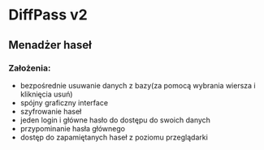 # DiffPass v2
## Menadżer haseł

### Założenia:
- bezpośrednie usuwanie danych z bazy(za pomocą wybrania wiersza i kliknięcia usuń)
- spójny graficzny interface
- szyfrowanie haseł
- jeden login i główne hasło do dostępu do swoich danych
- przypominanie hasła głównego
- dostęp do zapamiętanych haseł z poziomu przeglądarki
